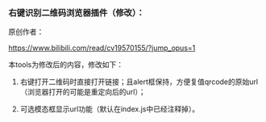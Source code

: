 ### 右键识别二维码浏览器插件（修改）：

原创作者：

https://www.bilibili.com/read/cv19570155/?jump_opus=1

本tools为修改后的内容，修改如下：

1. 右键打开二维码时直接打开链接；且alert框保持，方便复值qrcode的原始url（浏览器打开的可能是重定向后的url）；

2. 可选模态框显示url功能（默认在index.js中已经注释掉）。


